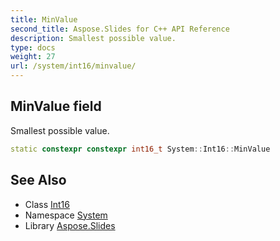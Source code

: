 ```yaml
---
title: MinValue
second_title: Aspose.Slides for C++ API Reference
description: Smallest possible value.
type: docs
weight: 27
url: /system/int16/minvalue/
---
```

## MinValue field


Smallest possible value.

```cpp
static constexpr constexpr int16_t System::Int16::MinValue
```

## See Also

* Class [Int16](../)
* Namespace [System](../../)
* Library [Aspose.Slides](../../../)